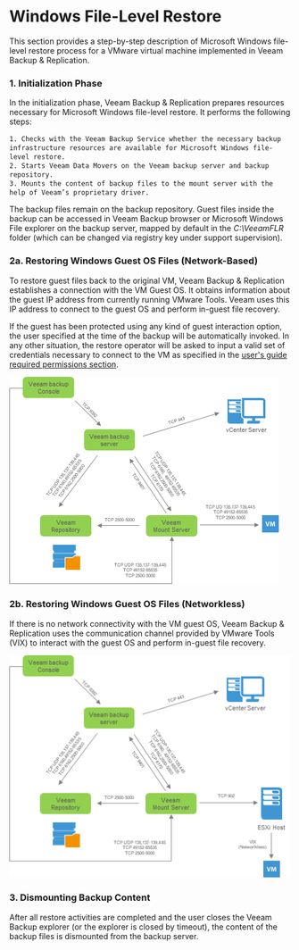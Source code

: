 # Windows File-Level Restore

This section provides a step-by-step description of Microsoft Windows file-level restore process for a VMware virtual machine implemented in Veeam Backup & Replication.

### 1. Initialization Phase

In the initialization phase, Veeam Backup & Replication prepares resources necessary for Microsoft Windows file-level restore. It performs the following steps:

	1. Checks with the Veeam Backup Service whether the necessary backup infrastructure resources are available for Microsoft Windows file-level restore.
	2. Starts Veeam Data Movers on the Veeam backup server and backup repository.
	3. Mounts the content of backup files to the mount server with the help of Veeam’s proprietary driver.

The backup files remain on the backup repository. Guest files inside the backup can be accessed in Veeam Backup browser or Microsoft Windows File explorer on the backup server, mapped by default in the *C:\\VeeamFLR* folder (which can be changed via registry key under support supervision).

### 2a. Restoring Windows Guest OS Files (Network-Based)

To restore guest files back to the original VM, Veeam Backup & Replication establishes a connection with the VM Guest OS. It obtains information about the guest IP address from currently running VMware Tools. Veeam uses this IP address to connect to the guest OS and perform in-guest file recovery.

If the guest has been protected using any kind of guest interaction option, the user specified at the time of the backup will be automatically invoked. In any other situation, the restore operator will be asked to input a valid set of credentials necessary to connect to the VM as specified in the [user's guide required permissions section](https://helpcenter.veeam.com/archive/backup/95/vsphere/required_permissions.html). 

![](./WinFLR_1.png)

### 2b. Restoring Windows Guest OS Files (Networkless)

If there is no network connectivity with the VM guest OS, Veeam Backup & Replication uses the communication channel provided by VMware Tools (VIX) to interact with the guest OS and perform in-guest file recovery.

![](./WinFLR_2.png)

### 3. Dismounting Backup Content

After all restore activities are completed and the user closes the Veeam Backup explorer (or the explorer is closed by timeout), the content of the backup files is dismounted from the backup server.